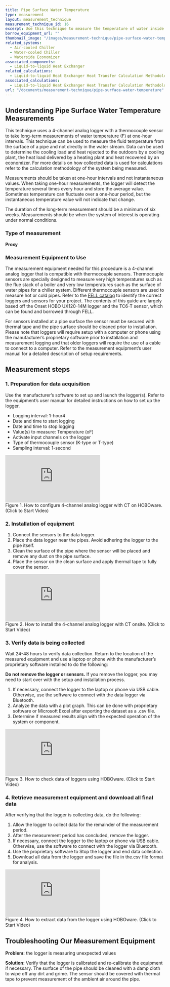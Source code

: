 ```yaml
---
title: Pipe Surface Water Temperature
type: measurement
layout: measurement_technique
measurement_technique_id: 16
excerpt: Use this technique to measure the temperature of water inside a piping system at one-hour intervals with a data logger.
borrow_equipment_url: ""
thumbnail_image: "/images/measurement-technique/pipe-surface-water-temperature/2024_0410_pipe surface water temperature MT_thumbnail.jpeg"
related_systems:
  - Air-cooled Chiller
  - Water-cooled Chiller
  - Waterside Economizer
associated_components: 
  - Liquid-to-liquid Heat Exchanger
related_calculations:
  - Liquid-to-liquid Heat Exchanger Heat Transfer Calculation Methodology and Calculator
associated_calculations:
  - Liquid-to-liquid Heat Exchanger Heat Transfer Calculation Methodology and Calculator
url: "/documents/measurement-technique/pipe-surface-water-temperature"
---
```


## Understanding Pipe Surface Water Temperature Measurements

This technique uses a 4-channel analog logger with a thermocouple sensor to take long-term measurements of water temperature (F) at one-hour intervals. This technique can be used to measure the fluid temperature from the surface of a pipe and not directly in the water stream. Data can be used to determine the cooling load and heat rejected to the outdoors by a cooling plant, the heat load delivered by a heating plant and heat recovered by an economizer. For more details on how collected data is used for calculations refer to the calculation methodology of the system being measured. 

Measurements should be taken at one-hour intervals and not instantaneous values. When taking one-hour measurements, the logger will detect the temperature several times every hour and store the average value. Sometimes temperature can fluctuate over a one-hour period, but the instantaneous temperature value will not indicate that change.  

The duration of the long-term measurement should be a minimum of six weeks. Measurements should be when the system of interest is operating under normal conditions. 

### Type of measurement 

<strong>Proxy</strong> 

### Measurement Equipment to Use

The measurement equipment needed for this procedure is a 4-channel analog logger that is compatible with thermocouple sensors. Thermocouple sensors are specially designed to measure very high temperatures such as the flue stack of a boiler and very low temperatures such as the surface of water pipes for a chiller system. Different thermocouple sensors are used to measure hot or cold pipes. Refer to the [FELL catalog](https://nycenergytools.com/equipment/) to identify the correct loggers and sensors for your project. The contents of this guide are largely based off the Onset HOBO UX120-14M logger and the TC6-T sensor, which can be found and borrowed through FELL. 
 
For sensors installed at a pipe surface the sensor must be secured with thermal tape and the pipe surface should be cleaned prior to installation. Please note that loggers will require setup with a computer or phone using the manufacturer’s proprietary software prior to installation and measurement logging and that older loggers will require the use of a cable to connect to a computer. Refer to the measurement equipment’s user manual for a detailed description of setup requirements.  

## Measurement steps 

### 1. Preparation for data acquisition 

Use the manufacturer’s software to set up and launch the logger(s). Refer to the equipment’s user manual for detailed instructions on how to set up the logger. 

- Logging interval: 1-hour4
- Date and time to start logging
- Date and time to stop logging
- Value(s) to measure: Temperature (oF)
- Activate input channels on the logger
- Type of thermocouple sensor (K-type or T-type)
- Sampling interval: 1-second

<iframe class ="video" src="https://www.youtube.com/embed/fUjz0qj7GVM?si=29uKvwk8x1thOh8X" title="YouTube video player" frameborder="0" allow="accelerometer; autoplay; clipboard-write; encrypted-media; gyroscope; picture-in-picture; web-share" allowfullscreen></iframe>
<figcaption class="figure-caption text-left">Figure 1. How to configure 4-channel analog logger with CT on HOBOware. (Click to Start Video)</figcaption>


### 2. Installation of equipment 

1. Connect the sensors to the data logger.
2. Place the data logger near the pipes. Avoid adhering the logger to the pipe itself.
3. Clean the surface of the pipe where the sensor will be placed and remove any dust on the pipe surface.
4. Place the sensor on the clean surface and apply thermal tape to fully cover the sensor.

<iframe class ="video" src="https://www.youtube.com/embed/FWgM0-VSlEQ?si=jF6QAKaKCVq-TZEQ" title="YouTube video player" frameborder="0" allow="accelerometer; autoplay; clipboard-write; encrypted-media; gyroscope; picture-in-picture; web-share" allowfullscreen></iframe>
<figcaption class="figure-caption text-left">Figure 2. How to install the 4-channel analog logger with CT onsite. (Click to Start Video)</figcaption>

### 3. Verify data is being collected 

Wait 24-48 hours to verify data collection. Return to the location of the measured equipment and use a laptop or phone with the manufacturer’s proprietary software installed to do the following: 

<div class="alert alert-warning" role="alert">
<strong>Do not remove the logger or sensors.</strong> If you remove the logger, you may need to start over with the setup and installation process.
</div>

1. If necessary, connect the logger to the laptop or phone via USB cable. Otherwise, use the software to connect with the data logger via Bluetooth.
2. Analyze the data with a plot graph. This can be done with proprietary software or Microsoft Excel after exporting the dataset as a .csv file.
3. Determine if measured results align with the expected operation of the system or component.

<iframe class ="video" src="https://www.youtube.com/embed/KyLO5ARQbuA?si=Xg596FGRsPzI_FGD" title="YouTube video player" frameborder="0" allow="accelerometer; autoplay; clipboard-write; encrypted-media; gyroscope; picture-in-picture; web-share" allowfullscreen></iframe>
<figcaption class="figure-caption text-left">Figure 3. How to check data of loggers using HOBOware. (Click to Start Video)</figcaption>


### 4. Retrieve measurement equipment and download all final data 

After verifying that the logger is collecting data, do the following:

1. Allow the logger to collect data for the remainder of the measurement period.
2. After the measurement period has concluded, remove the logger.
3. If necessary, connect the logger to the laptop or phone via USB cable. Otherwise, use the software to connect with the logger via Bluetooth.
4. Use the proprietary software to Stop the logger and end data collection.
5. Download all data from the logger and save the file in the.csv file format for analysis.

<iframe class ="video" src="https://www.youtube.com/embed/47hqmeOh5X4?si=sMOFZCL0J-D6wtmD" title="YouTube video player" frameborder="0" allow="accelerometer; autoplay; clipboard-write; encrypted-media; gyroscope; picture-in-picture; web-share" allowfullscreen></iframe>
<figcaption class="figure-caption text-left">Figure 4. How to extract data from the logger using HOBOware. (Click to Start Video)</figcaption>


## Troubleshooting Our Measurement Equipment

<strong>Problem:</strong> the logger is measuring unexpected values 

<div class="alert alert-warning" role="alert">
<strong>Solution:</strong> Verify that the logger is calibrated and re-calibrate the equipment if necessary. The surface of the pipe should be cleaned with a damp cloth to wipe off any dirt and grime. The sensor should be covered with thermal tape to prevent measurement of the ambient air around the pipe.
</div>
